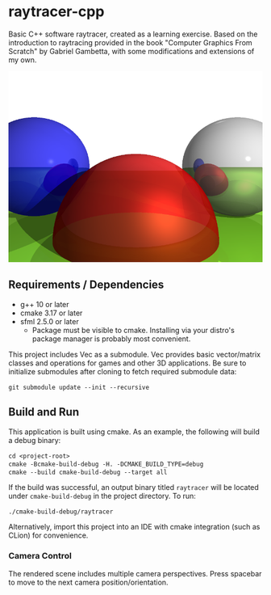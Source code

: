 # raytracer-cpp
Basic C++ software raytracer, created as a learning exercise. Based on the
introduction to raytracing provided in the book "Computer Graphics From Scratch"
by Gabriel Gambetta, with some modifications and extensions of my own.

![Screenshot](doc/screenshot.png)

## Requirements / Dependencies
* g++ 10 or later
* cmake 3.17 or later
* sfml 2.5.0 or later
    * Package must be visible to cmake. Installing via your distro's package
      manager is probably most convenient.

This project includes Vec as a submodule. Vec provides basic vector/matrix
classes and operations for games and other 3D applications. Be sure to
initialize submodules after cloning to fetch required submodule data:
```
git submodule update --init --recursive
```

## Build and Run
This application is built using cmake. As an example, the following will build
a debug binary:

```
cd <project-root>
cmake -Bcmake-build-debug -H. -DCMAKE_BUILD_TYPE=debug
cmake --build cmake-build-debug --target all
```

If the build was successful, an output binary titled `raytracer` will be located
under `cmake-build-debug` in the project directory. To run:

```
./cmake-build-debug/raytracer
```

Alternatively, import this project into an IDE with cmake integration (such as
CLion) for convenience.

### Camera Control

The rendered scene includes multiple camera perspectives. Press spacebar to move to the next
camera position/orientation.